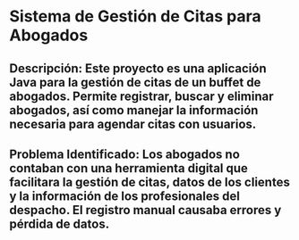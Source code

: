 # Sistema de Gestión de Citas para Abogados

## Descripción: Este proyecto es una aplicación Java para la gestión de citas de un buffet de abogados. Permite registrar, buscar y eliminar abogados, así como manejar la información necesaria para agendar citas con usuarios. 

## Problema Identificado: Los abogados no contaban con una herramienta digital que facilitara la gestión de citas, datos de los clientes y la información de los profesionales del despacho. El registro manual causaba errores y pérdida de datos.
